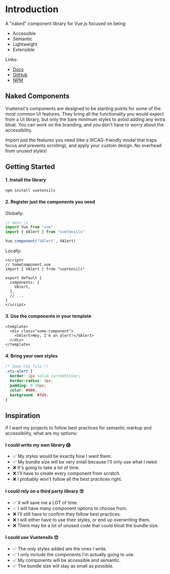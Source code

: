 # Introduction

A "naked" component library for Vue.js focused on being:

- Accessible
- Semantic
- Lightweight
- Extensible

Links:

- [Docs](https://vuetensils.stegosource.com/)
- [GitHub](https://github.com/Stegosource/vuetensils)
- [NPM](https://www.npmjs.com/package/vuetensils)

## Naked Components

Vuetensil's components are designed to be starting points for some of the most common UI features. They bring all the functionality you would expect from a UI library, but only the bare minimum styles to avoid adding any extra bloat. You can work on the branding, and you don't have to worry about the accessibility.

Import just the features you need (like a WCAG-friendly modal that traps focus and prevents scrolling), and apply your custom design. No overhead from unused styles!

## Getting Started

#### 1. Install the library

`npm install vuetensils`

#### 2. Register just the components you need

Globally:

```js
// main.js
import Vue from "vue"
import { VAlert } from "vuetensils"

Vue.component("VAlert", VAlert)
```

Locally:

```vue
<script>
// SomeComponent.vue
import { VAlert } from "vuetensils"

export default {
  components: {
    VAlert,
  },
  // ...
}
</script>
```

#### 3. Use the components in your template

```vue
<template>
  <div class="some-component">
    <VAlert>Hey, I'm an alert!</VAlert>
  </div>
</template>
```

#### 4. Bring your own styles

```css
/* Some CSS file */
.vts-alert {
  border: 1px solid currentColor;
  border-radius: 4px;
  padding: 0 10px;
  color: #900;
  background: #fdd;
}
```

## Inspiration

If I want my projects to follow best practices for semantic markup and accessibility, what are my options:

#### I could write my own library 😱

- ✅ My styles would be exactly how I want them.
- ✅ My bundle size will be very small because I'll only use what I need.
- ❌ It's going to take a lot of time.
- ❌ I'll have to create every component from scratch.
- ❌ I probably won't follow all the best practices right.

#### I could rely on a third party library 😵

- ✅ It will save me a LOT of time.
- ✅ I will have many component options to choose from.
- ❌ I'll still have to confirm they follow best practices.
- ❌ I will either have to use their styles, or end up overwriting them.
- ❌ There may be a lot of unused code that could bloat the bundle size.

#### I could use Vuetensils 😍

- ✅ The only styles added are the ones I write.
- ✅ I only include the components I'm actually going to use.
- ✅ My components will be accessible and semantic.
- ✅ The bundle size will stay as small as possible.

<!-- TODO: Babel transpiler -->
<!-- TODO: Datatable -->
<!-- TODO: Toast/notification -->
<!-- TODO: Better range input -->
<!-- TODO: Breadcrumbs -->
<!-- TODO: Calendar -->
<!-- TODO: datetime input -->
<!-- TODO: rating -->
<!-- TODO: Tooltip -->
<!-- TODO: intersection observer directive -->
<!-- TODO: lazyload directive -->
<!-- TODO: container query directive -->
<!-- TODO: Toggles: https://codepen.io/heydon/pen/QqzRvQ/ -->
<!-- TODO: https://rollup-plugin-vue.vuejs.org/examples.html#minimal -->
<!-- TODO: SSR -->
<!-- TODO: functional -->
<!-- TODO: https://medium.com/faun/automate-your-npm-publish-with-github-actions-dfe8059645dd -->
